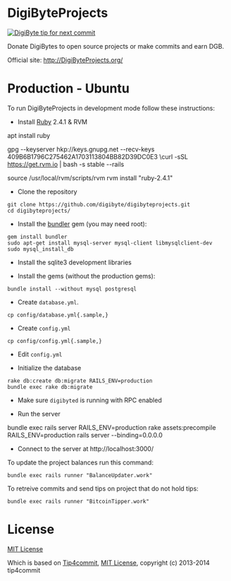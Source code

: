 DigiByteProjects
==========

[![DigiByte tip for next commit](http://DigiByteProjects.org/projects/16.svg)](http://DigiByteProjects.org/projects/16)


Donate DigiBytes to open source projects or make commits and earn DGB.

Official site: http://DigiByteProjects.org/

Production - Ubuntu
===========

To run DigiByteProjects in development mode follow these instructions:

* Install [Ruby](https://www.ruby-lang.org/en/downloads/) 2.4.1 & RVM

apt install ruby

gpg --keyserver hkp://keys.gnupg.net --recv-keys 409B6B1796C275462A1703113804BB82D39DC0E3
\curl -sSL https://get.rvm.io | bash -s stable --rails

source /usr/local/rvm/scripts/rvm
rvm install "ruby-2.4.1"

* Clone the repository
```
git clone https://github.com/digibyte/digibyteprojects.git
cd digibyteprojects/
```
* Install the [bundler](http://bundler.io/) gem (you may need root):
```
gem install bundler
sudo apt-get install mysql-server mysql-client libmysqlclient-dev
sudo mysql_install_db
```

* Install the sqlite3 development libraries

* Install the gems (without the production gems):
```
bundle install --without mysql postgresql
```

* Create `database.yml`.
```
cp config/database.yml{.sample,}
```

* Create `config.yml`
```
cp config/config.yml{.sample,}
```

* Edit `config.yml`

* Initialize the database
```
rake db:create db:migrate RAILS_ENV=production
bundle exec rake db:migrate
```

* Make sure `digibyted` is running with RPC enabled

* Run the server


bundle exec rails server
RAILS_ENV=production rake assets:precompile
RAILS_ENV=production rails server --binding=0.0.0.0

* Connect to the server at http://localhost:3000/


To update the project balances run this command:
```
bundle exec rails runner "BalanceUpdater.work"
```

To retreive commits and send tips on project that do not hold tips:
```
bundle exec rails runner "BitcoinTipper.work"
```

License
=======

[MIT License](https://github.com/digibyte/DigiByteProjects/blob/master/LICENSE)

Which is based on [Tip4commit](http://tip4commit.com/), [MIT License](https://github.com/tip4commit/tip4commit/blob/master/LICENSE), copyright (c) 2013-2014 tip4commit
